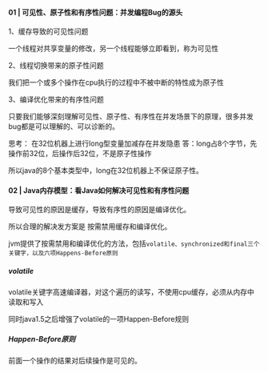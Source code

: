 #### 01 | 可见性、原子性和有序性问题：并发编程Bug的源头
1、缓存导致的可见性问题

一个线程对共享变量的修改，另一个线程能够立即看到，称为可见性

2、线程切换带来的原子性问题

我们把一个或多个操作在cpu执行的过程中不被中断的特性成为原子性

3、编译优化带来的有序性问题

只要我们能够深刻理解可见性、原子性、有序性在并发场景下的原理，很多并发bug都是可以理解的、可以诊断的。

思考：
在32位机器上进行long型变量加减存在并发隐患
答：long占8个字节，先操作前32位，后操作后32位，不是原子性操作

所以java的8个基本类型中，long在32位机器上不保证原子性。


#### 02 | Java内存模型：看Java如何解决可见性和有序性问题

导致可见性的原因是缓存，导致有序性的原因是编译优化。

所以合理的解决发方案是 按需禁用缓存和编译优化。

jvm提供了按需禁用和编译优化的方法，包括``volatile、synchronized和final三个关键字，以及六项Happens-Before原则``

##### volatile

volatile关键字高速编译器，对这个遍历的读写，不使用cpu缓存，必须从内存中读取和写入

同时java1.5之后增强了volatile的一项Happen-Before规则

##### Happen-Before原则
前面一个操作的结果对后续操作是可见的。
